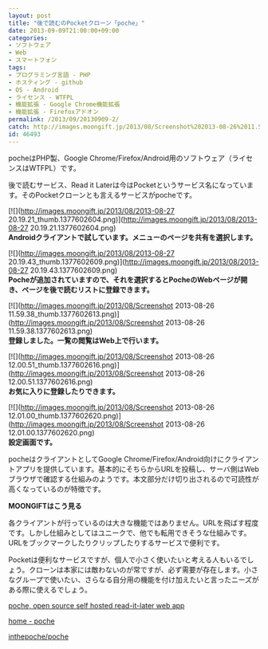 ```yaml
---
layout: post
title: "後で読むのPocketクローン「poche」"
date: 2013-09-09T21:00:00+09:00
categories:
- ソフトウェア
- Web
- スマートフォン
tags: 
- プログラミング言語 - PHP
- ホスティング - github
- OS - Android
- ライセンス - WTFPL
- 機能拡張 - Google Chrome機能拡張
- 機能拡張 - Firefoxアドオン
permalink: /2013/09/20130909-2/
catch: http://images.moongift.jp/2013/08/Screenshot%202013-08-26%2011.59.38_thumb.1377602613.png
id: 46493
---
```

pocheはPHP製、Google Chrome/Firefox/Android用のソフトウェア（ライセンスはWTFPL）です。

  
  

後で読むサービス、Read it Laterは今はPocketというサービス名になっています。そのPocketクローンとも言えるサービスがpocheです。

  

[![](http://images.moongift.jp/2013/08/2013-08-27 20.19.21_thumb.1377602604.png)](http://images.moongift.jp/2013/08/2013-08-27 20.19.21.1377602604.png)  
**Androidクライアントで試しています。メニューのページを共有を選択します。**

  

[![](http://images.moongift.jp/2013/08/2013-08-27 20.19.43_thumb.1377602609.png)](http://images.moongift.jp/2013/08/2013-08-27 20.19.43.1377602609.png)  
**Pocheが追加されていますので、それを選択するとPocheのWebページが開き、ページを後で読むリストに登録できます。**

  

[![](http://images.moongift.jp/2013/08/Screenshot 2013-08-26 11.59.38_thumb.1377602613.png)](http://images.moongift.jp/2013/08/Screenshot 2013-08-26 11.59.38.1377602613.png)  
**登録しました。一覧の閲覧はWeb上で行います。**

  

[![](http://images.moongift.jp/2013/08/Screenshot 2013-08-26 12.00.51_thumb.1377602616.png)](http://images.moongift.jp/2013/08/Screenshot 2013-08-26 12.00.51.1377602616.png)  
**お気に入りに登録したりできます。**

  

[![](http://images.moongift.jp/2013/08/Screenshot 2013-08-26 12.01.00_thumb.1377602620.png)](http://images.moongift.jp/2013/08/Screenshot 2013-08-26 12.01.00.1377602620.png)  
**設定画面です。**

  

pocheはクライアントとしてGoogle Chrome/Firefox/Android向けにクライアントアプリを提供しています。基本的にそちらからURLを投稿し、サーバ側はWebブラウザで確認する仕組みのようです。本文部分だけ切り出されるので可読性が高くなっているのが特徴です。

  
  
  

**MOONGIFTはこう見る**

  

各クライアントが行っているのは大きな機能ではありません。URLを飛ばす程度です。しかし仕組みとしてはユニークで、他でも転用できそうな仕組みです。URLをブックマークしたりクリップしたりするサービスで便利です。

  

Pocketは便利なサービスですが、個人で小さく使いたいと考える人もいるでしょう。クローンは本家には敵わないのが常ですが、必ず需要が存在します。小さなグループで使いたい、さらなる自分用の機能を付け加えたいと言ったニーズがある際に使えるでしょう。

  

[poche, open source self hosted read-it-later web app](http://www.inthepoche.com/)

  

[home - poche](http://demo.inthepoche.com/)

  
  

[inthepoche/poche](https://github.com/inthepoche/poche)

